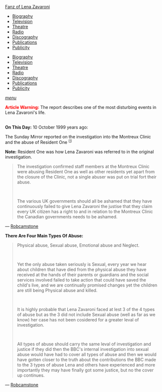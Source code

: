 <!DOCTYPE html>
<html>
<head>
<!-- Meta Tags properties-->
<meta property="og:title" content="On This Day - 10 October 1999" />
<meta property="og:description" content="Article Warning: The report describes one of the most disturbing events in Lena Zavaroni's life. The Sunday Mirror reported on the investigation into the Montreux Clinic and the abuse of Resident One. Note: Resident One was how Lena Zavaroni was referred to in the original investigation." />

<!-- Meta Tags names-->
<meta name="title" content="On This Day - 6 October" />
<meta name="description" content="Article Warning: The report describes one of the most disturbing events in Lena Zavaroni's life. The Sunday Mirror reported on the investigation into the Montreux Clinic and the abuse of Resident One. Note: Resident One was how Lena Zavaroni was referred to in the original investigation." />
<meta name="viewport" content="width=device-width, initial-scale=1" />

<!-- Twitter Card Meta Tags-->
<meta name="twitter:card" content="summary" />

<meta http-equiv="Content-Type" content="text/html; charset=UTF-8"/>

<!-- CSS-->
<link rel="stylesheet" href="https://cdnjs.cloudflare.com/ajax/libs/font-awesome/4.7.0/css/font-awesome.min.css"/>
<link href="https://fonts.googleapis.com/icon?family=Material+Icons" rel="stylesheet"/>
<link href="/css/materialize.css" type="text/css" rel="stylesheet" media="screen,projection"/>
<link href="/css/style.css" type="text/css" rel="stylesheet" media="screen,projection"/>

<title>On This Day - 10 October 1999</title>
</head>

<body>
<nav>
<div class="nav-wrapper container" style="width:100%">
<a id="logo-container" href="/index.html" class="brand-logo truncate">Fanz of Lena Zavaroni</a>
<ul class="right hide-on-med-and-down">
<li><a href="/biography/biography.html"><i class="fa fa-female"></i> Biography</a></li>
<li><a href="/television/television.html"><i class="fa fa-television"></i> Television</a></li>
<li><a href="/theatre/theatre.html"><i class="fa fa-institution"></i> Theatre</a></li>
<li><a href="/radio/radio.html"><i class="fa fa-microphone"></i> Radio</a></li>
<li><a href="/discography/discography.html"><i class="fa fa-music"></i> Discography</a></li>
<li><a href="/publications/publications.html"><i class="fa fa-newspaper-o"></i> Publications</a></li>
<li><a href="/publicity/publicity.html"><i class="fa fa-photo"></i> Publicity</a></li>

</ul>

<ul id="nav-mobile" class="side-nav">
<li><a href="/biography/biography.html"><i class="fa fa-female"></i> Biography</a></li>
<li><a href="/television/television.html"><i class="fa fa-television"></i> Television</a></li>
<li><a href="/theatre/theatre.html"><i class="fa fa-institution"></i> Theatre</a></li>
<li><a href="/radio/radio.html"><i class="fa fa-microphone"></i> Radio</a></li>
<li><a href="/discography/discography.html"><i class="fa fa-music"></i> Discography</a></li>
<li><a href="/publications/publications.html"><i class="fa fa-newspaper-o"></i> Publications</a></li>
<li><a href="/publicity/publicity.html"><i class="fa fa-photo"></i> Publicity</a></li>

</ul>
<a href="#" data-activates="nav-mobile" class="button-collapse"><i class="material-icons">menu</i></a>
</div>
</nav>

<main class="Main-Default">
<article>
<div class="row">
<div class="col s12">
<div class="card hoverable  Card-Default">
<div class="card-content flow-text">
<p><font Color="RED"><strong>Article Warning:</strong></font> The report describes one of the most disturbing events in Lena Zavaroni's life.</p>
<br/>
<span class="card-title"><strong>On This Day:</strong> 10 October 1999 <span id="age1"></span> years ago:</span>
<p>The Sunday Mirror reported on the investigation into the Montreux Clinic and the abuse of Resident One <sup><small>[<a href="http://www.thefreelibrary.com/Lena's+secret+hell%3b+STAR+WAS+FORCE-FED+IN+BRUTAL+CLINIC.-a060154797">1</a>]</small></sup></p>
<p><strong>Note:</strong> Resident One was how Lena Zavaroni was referred to in the original investigation.</p>
<blockquote>
<p>The investigation confirmed staff members at the Montreux Clinic were abusing Resident One as well as other residents yet apart from the closure of the Clinic, not a single abuser was put on trial fort their abuse.</p>
<br/>
<p>The various UK governments should all be ashamed that they have continuously failed to give Lena Zavaroni the justise that they claim every UK citizen has a right to and in relation to the Montreux Clinic the Canadian governments needs to be ashamed.</p>
</blockquote>
<p>&#8212; <a href=" https://m.me/fanzoflenazavaroni">Robcamstone <sup><i class="fa fa-commenting-o" aria-hidden="true"></i></sup></a></p>
</div></div></div></div>

<div class="row">
<div class="col s12">
<div class="card hoverable  Card-Default">
<div class="card-content flow-text">
<span class="card-title"><strong>There Are Four Main Types Of Abuse:</strong></span>
<blockquote>
<p><p>Physical abuse, Sexual abuse, Emotional abuse and Neglect.</p>
<br/>
<p>Yet the only abuse taken seriously is Sexual, every year we hear about children that have died from the physical abuse they have received at the hands of their parents or guardians and the social services involved failed to take action that could have saved the child's live, and we are continually promised changes yet the children are still being Physical abuse and killed.</p>
<br/>
<p>It is highly probable that Lena Zavaroni faced at lest 3 of the 4 types of abuse but as the 3 did not include Sexual abuse (well as far as we know) her case has not been cosidered for a greater leval of investigation.</p>
<br/>
<p>All types of abuse should carry the same leval of investigation and justice if they did then the BBC's internal investigation into sexual abuse would have had to cover all types of abuse and then we would have gotten closer to the truth about the contributions the BBC made to the 3 types of abuse Lena and others have experienced and more importantly they may have finally got some justice, but no the cover up continues.</p>
</blockquote>
<p>&#8212; <a href=" https://m.me/fanzoflenazavaroni">Robcamstone <sup><i class="fa fa-commenting-o" aria-hidden="true"></i></sup></a></p>
</div></div></div></div>
</article>
</main>
<!-- Script for calculating number of years ago -->
<script>
var dob = '19991010';
var year = Number(dob.substr(0, 4));
var month = Number(dob.substr(4, 2)) - 1;
var day = Number(dob.substr(6, 2));
var today = new Date();
var age1 = today.getFullYear() - year;
if (today.getMonth() < month || (today.getMonth() == month && today.getDate() < day)) {
age1--;
}
document.getElementById("age1").innerHTML=age1;
</script>
<!-- Scripts -->
<script src="https://code.jquery.com/jquery-2.1.1.min.js"></script>
<script src="/materialize/js/materialize.min.js"></script>
<script src="/materialize/js/init.js"></script>
</body>
</html>

